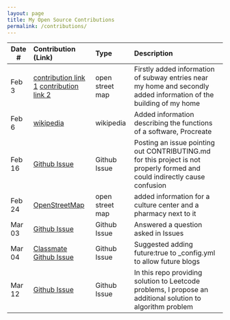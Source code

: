 ```yaml
---
layout: page
title: My Open Source Contributions
permalink: /contributions/
---
```


<!--
Type of the contribution should be "Wikipedia edit", "OpenStreet Map feature", "Documentation", "Course website", "Blog",
"Browser Add-on", etc.

The description should include a brief summary of what you did.

The link should bring us to a public page that shows your contribution. 

Replace the first row with your own contribution. 

-->





| Date #       | Contribution (Link)  | Type  | Description |
|---|:---|:---|:---|
|  Feb 3   |  [contribution link 1](https://www.openstreetmap.org/changeset/132062245#map=19/39.93907/116.36169) [contribution link 2](https://www.openstreetmap.org/changeset/132062088#map=19/39.94324/116.35623)   |  open street map  |   Firstly added information of subway entries near my home and secondly added information of the building of my home   |
|  Feb 6  |  [wikipedia](https://en.wikipedia.org/wiki/Special:Contributions/7ozCheese)  |   wikipedia  |   Added information describing the functions of a software, Procreate   |
|  Feb 16  |  [Github Issue](https://github.com/algorithm-visualizer/algorithm-visualizer/issues/355)  |   Github Issue  |   Posting an issue pointing out CONTRIBUTING.md for this project is not properly formed and could indirectly cause confusion   |
|  Feb 24  |  [OpenStreetMap](https://www.openstreetmap.org/changeset/132982850#map=19/39.93988/116.36101)  |   open street map  |  added information for a culture center and a pharmacy next to it  |
|  Mar 03  |  [Github Issue](https://github.com/codebasics/data-structures-algorithms-python/issues/67)  |   Github Issue  |  Answered a question asked in Issues  |
|  Mar 04  |  [Classmate Github Issue](https://github.com/ossd-s23/Shenghan0329-weekly/issues/1)  |   Github Issue  |  Suggested adding future:true to _config.yml to allow future blogs  |
|  Mar 12 |  [Github Issue](https://github.com/qiyuangong/leetcode/issues/79)  |   Github Issue  |  In this repo providing solution to Leetcode problems, I propose an additional solution to algorithm problem  |
